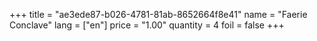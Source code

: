 +++
title = "ae3ede87-b026-4781-81ab-8652664f8e41"
name = "Faerie Conclave"
lang = ["en"]
price = "1.00"
quantity = 4
foil = false
+++
